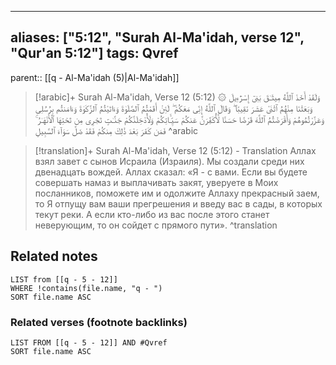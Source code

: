 
---
aliases: ["5:12", "Surah Al-Ma'idah, verse 12", "Qur'an 5:12"]
tags: Qvref
---

parent:: [[q - Al-Ma'idah (5)|Al-Ma'idah]]

> [!arabic]+ Surah Al-Ma'idah, Verse 12 (5:12)
> <span class="quran-arabic">۞ وَلَقَدْ أَخَذَ ٱللَّهُ مِيثَـٰقَ بَنِىٓ إِسْرَٰٓءِيلَ وَبَعَثْنَا مِنْهُمُ ٱثْنَىْ عَشَرَ نَقِيبًا ۖ وَقَالَ ٱللَّهُ إِنِّى مَعَكُمْ ۖ لَئِنْ أَقَمْتُمُ ٱلصَّلَوٰةَ وَءَاتَيْتُمُ ٱلزَّكَوٰةَ وَءَامَنتُم بِرُسُلِى وَعَزَّرْتُمُوهُمْ وَأَقْرَضْتُمُ ٱللَّهَ قَرْضًا حَسَنًا لَّأُكَفِّرَنَّ عَنكُمْ سَيِّـَٔاتِكُمْ وَلَأُدْخِلَنَّكُمْ جَنَّـٰتٍ تَجْرِى مِن تَحْتِهَا ٱلْأَنْهَـٰرُ ۚ فَمَن كَفَرَ بَعْدَ ذَٰلِكَ مِنكُمْ فَقَدْ ضَلَّ سَوَآءَ ٱلسَّبِيلِ</span>
^arabic

> [!translation]+ Surah Al-Ma'idah, Verse 12 (5:12) - Translation
> Аллах взял завет с сынов Исраила (Израиля). Мы создали среди них двенадцать вождей. Аллах сказал: «Я - с вами. Если вы будете совершать намаз и выплачивать закят, уверуете в Моих посланников, поможете им и одолжите Аллаху прекрасный заем, то Я отпущу вам ваши прегрешения и введу вас в сады, в которых текут реки. А если кто-либо из вас после этого станет неверующим, то он сойдет с прямого пути».
^translation



## Related notes
```dataview
LIST from [[q - 5 - 12]]
WHERE !contains(file.name, "q - ")
SORT file.name ASC
```

### Related verses (footnote backlinks)
```dataview
LIST FROM [[q - 5 - 12]] AND #Qvref
SORT file.name ASC
```

